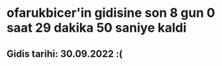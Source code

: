 # ofarukbicer'in gidisine son 8 gun 0 saat 29 dakika 50 saniye kaldi

## Gidis tarihi: 30.09.2022 :(